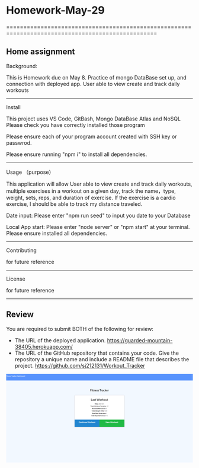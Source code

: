 # Homework-May-29

==================================================================================================

## Home assignment

Background:

This is Homework due on May 8. Practice of mongo DataBase set up, and connection with deployed app. User able to view create and track daily workouts

---

Install

This project uses VS Code, GitBash, Mongo DataBase Atlas and NoSQL Please check you have correctly installed those program

Please ensure each of your program account created with SSH key or passwrod.

Please ensure running "npm i" to install all dependencies.

---

Usage （purpose）

This application will allow User able to view create and track daily workouts, multiple exercises in a workout on a given day, track the name，type, weight, sets, reps, and duration of exercise. If the exercise is a cardio exercise, I should be able to track my distance traveled.

Date input: Please enter "npm run seed" to input you date to your Database

Local App start: Please enter "node server" or "npm start" at your terminal. Please ensure installed all dependencies.

---

Contributing

for future reference

---

License

for future reference

---

## Review

You are required to submit BOTH of the following for review:

- The URL of the deployed application.
  https://guarded-mountain-38405.herokuapp.com/
- The URL of the GitHub repository that contains your code. Give the repository a unique name and include a README file that describes the project.
  https://github.com/sj212131/Workout_Tracker

![screenshot](./screenshot/SS1.png)
